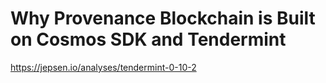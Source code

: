 
# Why Provenance Blockchain is Built on Cosmos SDK and Tendermint

https://jepsen.io/analyses/tendermint-0-10-2

